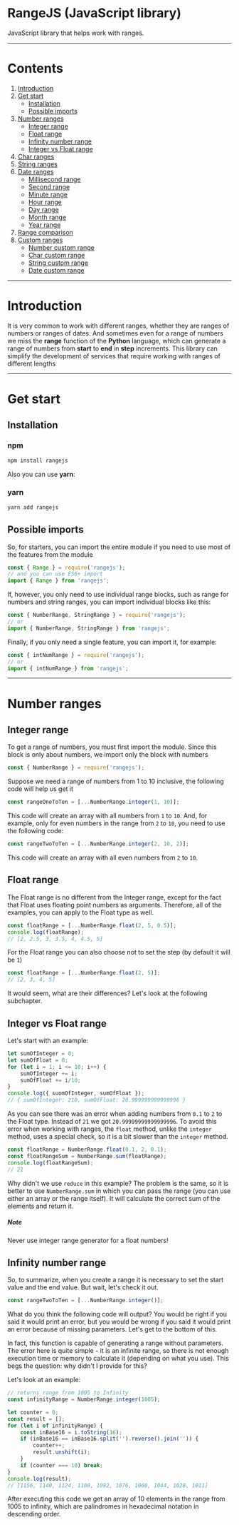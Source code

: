 # RangeJS (JavaScript library)
JavaScript library that helps work with ranges.
____
# Contents
1. [Introduction](#introduction)
2. [Get start](#get-start)
    * [Installation](#installation)
    * [Possible imports](#possible-imports)
3. [Number ranges](#number-ranges)
    * [Integer range](#integer-range)
    * [Float range](#float-range)
    * [Infinity number range](#infinity-number-range)
    * [Integer vs Float range](#integer-vs-float-range)
4. [Char ranges](#char-ranges)
5. [String ranges](#string-ranges)
6. [Date ranges](#date-ranges)
    * [Millisecond range](#millisecond-range)
    * [Second range](#second-range)
    * [Minute range](#minute-range)
    * [Hour range](#hour-range)
    * [Day range](#day-range)
    * [Month range](#month-range)
    * [Year range](#year-range)
7. [Range сomparison](#range-comparsion)
8. [Custom ranges](#custom-ranges)
    * [Number custom range](#number-custom-range)
    * [Char custom range](#char-custom-range)
    * [String custom range](#string-custom-range)
    * [Date custom range](#date-custom-range)
____
# Introduction
It is very common to work with different ranges, whether they are ranges of numbers or ranges of dates. And sometimes even for a range of numbers we miss the **range** function of the **Python** language, which can generate a range of numbers from **start** to **end** in **step** increments.
This library can simplify the development of services that require working with ranges of different lengths
____
# Get start
## Installation
### npm
```sh
npm install rangejs
```
Also you can use **yarn**:
### yarn
```sh
yarn add rangejs
```
## Possible imports
So, for starters, you can import the entire module if you need to use most of the features from the module
```js
const { Range } = require('rangejs');
// and you can use ES6+ import
import { Range } from 'rangejs';
```
If, however, you only need to use individual range blocks, such as range for numbers and string ranges, you can import individual blocks like this:
```js
const { NumberRange, StringRange } = require('rangejs');
// or
import { NumberRange, StringRange } from 'rangejs';
```
Finally, if you only need a single feature, you can import it, for example:
```js
const { intNumRange } = require('rangejs');
// or
import { intNumRange } from 'rangejs';
```
____
# Number ranges
## Integer range
To get a range of numbers, you must first import the module. Since this block is only about numbers, we import only the block with numbers
```js
const { NumberRange } = require('rangejs');
```
Suppose we need a range of numbers from 1 to 10 inclusive, the following code will help us get it
```js
const rangeOneToTen = [...NumberRange.integer(1, 10)];
```
This code will create an array with all numbers from `1` to `10`.
And, for example, only for even numbers in the range from `2` to `10`, you need to use the following code:
```js
const rangeTwoToTen = [...NumberRange.integer(2, 10, 2)];
```
This code will create an array with all even numbers from `2` to `10`.

## Float range
The Float range is no different from the Integer range, except for the fact that Float uses floating point numbers as arguments. Therefore, all of the examples, you can apply to the Float type as well.
```js
const floatRange = [...NumberRange.float(2, 5, 0.5)];
console.log(floatRange);
// [2, 2.5, 3, 3.5, 4, 4.5, 5]
```
For the Float range you can also choose not to set the step (by default it will be `1`)
```js
const floatRange = [...NumberRange.float(2, 5)];
// [2, 3, 4, 5]
```
It would seem, what are their differences? Let's look at the following subchapter.
## Integer vs Float range
Let's start with an example:
```js
let sumOfInteger = 0;
let sumOfFloat = 0;
for (let i = 1; i <= 10; i++) {
    sumOfInteger += i;
    sumOfFloat += i/10;
}
console.log({ suomOfInteger, sumOfFloat });
// { sumOfInteger: 210, sumOfFloat: 20.999999999999996 }
```
As you can see there was an error when adding numbers from `0.1` to `2` to the Float type. Instead of `21` we got `20.99999999999999996`.
To avoid this error when working with ranges, the `float` method, unlike the `integer` method, uses a special check, so it is a bit slower than the `integer` method.
```js
const floatRange = NumberRange.float(0.1, 2, 0.1);
const floatRangeSum = NumberRange.sum(floatRange);
console.log(floatRangeSum);
// 21
```
Why didn't we use `reduce` in this example? The problem is the same, so it is better to use `NumberRange.sum` in which you can pass the range (you can use either an array or the range itself). It will calculate the correct sum of the elements and return it.
##### Note
Never use integer range generator for a float numbers!

## Infinity number range
So, to summarize, when you create a range it is necessary to set the start value and the end value. But wait, let's check it out.
```js
const rangeTwoToTen = [...NumberRange.integer()];
```
What do you think the following code will output? You would be right if you said it would print an error, but you would be wrong if you said it would print an error because of missing parameters. Let's get to the bottom of this.

In fact, this function is capable of generating a range without parameters. The error here is quite simple - it is an infinite range, so there is not enough execution time or memory to calculate it (depending on what you use). This begs the question: why didn't I provide for this?

Let's look at an example:
```js
// returns range from 1005 to Infinity
const infinityRange = NumberRange.integer(1005);

let counter = 0;
const result = [];
for (let i of infinityRange) {
    const inBase16 = i.toString(16);
    if (inBase16 == inBase16.split('').reverse().join('')) {
        counter++;
        result.unshift(i);
    }
    if (counter === 10) break;
}
console.log(result);
// [1156, 1140, 1124, 1108, 1092, 1076, 1060, 1044, 1028, 1011]
```
After executing this code we get an array of 10 elements in the range from 1005 to infinity, which are palindromes in hexadecimal notation in descending order.
